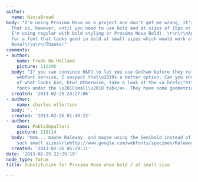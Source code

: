 ```yaml
---
author:
  name: NinjaBread
body: "I'm using Proxima Nova on a project and don't get me wrong, it's a great font.
  That is, however, until you need to use bold and at sizes of 15px or less (whether
  I'm using regular with bold styling or Proxima Nova Bold). \r\n\r\nAny suggestions
  for a font that looks good in bold at small sizes which would work alongside Proxima
  Nova?\r\n\r\nThanks!"
comments:
- author:
    name: Frode Bo Helland
    picture: 112295
  body: "If you can convince H&FJ to let you use Gotham before they release their
    webfont service, I suspect that\u2019s a better option. Can you show a screenshot
    of what looks bad, btw? Otherwise, take a look at the <a href=\"http://www.webtype.com/catalog/?wssmall=829\">Webtype
    fonts under the \u201Csmall\u201D tab</a>. They have some geometric sans serifs."
  created: '2013-02-25 23:27:06'
- author:
    name: charles ellertson
  body: '. '
  created: '2013-02-26 01:49:22'
- author:
    name: PabloImpallari
    picture: 119114
  body: "mmm... maybe Raleway, and maybe using the Semibold instead of the bold at
    such small sizes\r\nhttp://www.google.com/webfonts/specimen/Raleway"
  created: '2013-02-26 05:29:11'
date: '2013-02-25 22:29:19'
node_type: forum
title: Substitution for Proxima Nova when bold / at small size

---
```

